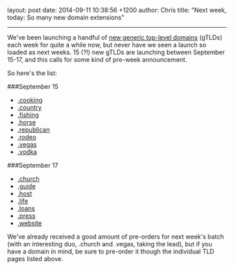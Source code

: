 layout: post
date: 2014-09-11 10:38:56 +1200
author: Chris
title: "Next week, today: So many new domain extensions"

----

<!-- excerpt -->

We've been launching a handful of [new generic top-level domains](https://iwantmyname.com/domains/new-gtld-domain-extensions) (gTLDs) each week for quite a while now, but never have we seen a launch so loaded as next weeks. 15 (?!) new gTLDs are launching between September 15-17, and this calls for some kind of pre-week announcement. 

<!-- /excerpt -->

So here's the list:

###September 15

+ [.cooking](https://iwantmyname.com/domains/dot-cooking)
+ [.country](https://iwantmyname.com/domains/dot-country)
+ [.fishing](https://iwantmyname.com/domains/dot-fishing)
+ [.horse](https://iwantmyname.com/domains/dot-horse)
+ [.republican](https://iwantmyname.com/domains/dot-republican)
+ [.rodeo](https://iwantmyname.com/domains/dot-rodeo)
+ [.vegas](https://iwantmyname.com/domains/dot-vegas)
+ [.vodka](https://iwantmyname.com/domains/dot-vodka)

###September 17

+ [.church](https://iwantmyname.com/domains/dot-church)
+ [.guide](https://iwantmyname.com/domains/dot-guide)
+ [.host](https://iwantmyname.com/domains/dot-host)
+ [.life](https://iwantmyname.com/domains/dot-life)
+ [.loans](https://iwantmyname.com/domains/dot-loans)
+ [.press](https://iwantmyname.com/domains/dot-press)
+ [.website](https://iwantmyname.com/domains/dot-website)

We've already received a good amount of pre-orders for next week's batch (with an interesting duo, .church and .vegas, taking the lead), but if you have a domain in mind, be sure to pre-order it though the individual TLD pages listed above. 
 
